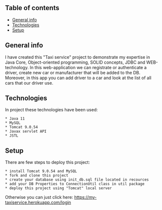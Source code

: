 ## Table of contents
* [General info](#general-info)
* [Technologies](#technologies)
* [Setup](#setup)

## General info
I have created this "Taxi service" project to demonstrate my expertise in Java Core, Object-oriented programming, SOLID concepts, JDBC and WEB-technology.
In this web-application we can registrate or authenticate a driver, create new car or manufacturer that will be added to the DB. Moreover, in this app you 
can add driver to a car and look at the list of all cars that our driver use.

## Technologies
In project these technologies have been used:
```
* Java 11
* MySQL
* Tomcat 9.0.54 
* Javax servlet API
* JSTL
```

## Setup
There are few steps to deploy this project:

```
* install Tomcat 9.0.54 and MySQL 
* fork and clone this project
* create your database using init_db.sql file located in recources
* add your DB Properties to ConnectionUtil class in util package
* deploy this project using "Tomcat" local server

```
Otherwise you can just click here: https://my-taxiservice.herokuapp.com/login
